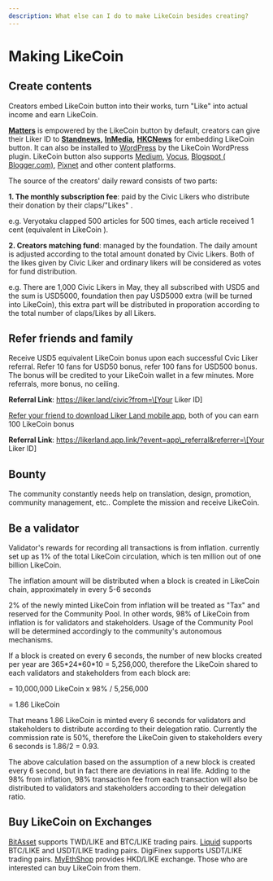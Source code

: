 ```yaml
---
description: What else can I do to make LikeCoin besides creating?
---
```


# Making LikeCoin

## Create contents

Creators embed LikeCoin button into their works, turn "Like" into actual income and earn LikeCoin.

[**Matters**](https://matters.news/) is empowered by the LikeCoin button by default, creators can give their Liker ID to [**Standnews**](https://www.thestandnews.com/)**,** [**InMedia**](https://www.inmediahk.net/)**,** [**HKCNews**](https://www.hkcnews.com/) for embedding LikeCoin button. It can also be installed to [WordPress](https://wordpress.org/plugins/likecoin/) by the LikeCoin WordPress plugin. LikeCoin button also supports [Medium](https://medium.com), [Vocus](https://vocus.cc), [Blogspot \( Blogger.com\)](https://www.blogger.com/dashboard/reading), [Pixnet](https://appmarket.pixnet.tw/#!/addon/1331) and other content platforms. 

The source of the creators' daily reward consists of two parts:

**1. The monthly subscription fee**: paid by the Civic Likers who distribute their donation by their claps/"Likes".

e.g. Veryotaku clapped 500 articles for 500 times, each article received 1 cent \(equivalent in LikeCoin \).

**2. Creators matching fund**: managed by the foundation. The daily amount is adjusted according to the total amount donated by Civic Likers. Both of the likes given by Civic Liker and ordinary likers will be considered as votes for fund distribution.

e.g. There are 1,000 Civic Likers in May, they all subscribed with USD5 and the sum is USD5000, foundation then pay USD5000 extra \(will be turned into LikeCoin\), this extra part will be distributed in proporation according to the total number of claps/Likes by all Likers.

## Refer friends and family

Receive USD5 equivalent LikeCoin bonus upon each successful Cvic Liker referral. Refer 10 fans for USD50 bonus, refer 100 fans for USD500 bonus. The bonus will be credited to your LikeCoin wallet in a few minutes.  More referrals, more bonus, no ceiling.

**Referral Link**: https://liker.land/civic?from=​\[Your Liker ID\]​

[Refer your friend to download Liker Land mobile app](https://docs.like.co/user-guide/liker-land/referral), both of you can earn 100 LikeCoin bonus

**Referral Link**: https://likerland.app.link/?event=app\_referral&referrer=\[Your Liker ID\]

## Bounty

The community constantly needs help on translation, design, promotion, community management, etc.. Complete the mission and receive LikeCoin.

## Be a validator

Validator's rewards for recording all transactions is from inflation. currently set up as 1% of the total LikeCoin circulation, which is ten million out of one billion LikeCoin.

The inflation amount will be distributed when a block is created in LikeCoin chain, approximately in every 5-6 seconds

2% of the newly minted LikeCoin from inflation will be treated as "Tax" and reserved for the Community Pool. In other words, 98% of LikeCoin from inflation is for validators and stakeholders. Usage of the Community Pool will be determined accordingly to the community's autonomous mechanisms.

If a block is created on every 6 seconds, the number of new blocks created per year are 365\*24\*60\*10 = 5,256,000, therefore the LikeCoin shared to each validators and stakeholders from each block are:

= 10,000,000 LikeCoin x 98% / 5,256,000

= 1.86 LikeCoin

That means 1.86 LikeCoin is minted every 6 seconds for validators and stakeholders to distribute according to their delegation ratio. Currently the commission rate is 50%, therefore the LikeCoin given to stakeholders every 6 seconds is 1.86/2 = 0.93.

The above calculation based on the assumption of a new block is created every 6 second, but in fact there are deviations in real life. Adding to the 98% from inflation, 98% transaction fee from each transaction will also be distributed to validators and stakeholders according to their delegation ratio.

## Buy LikeCoin on Exchanges

[BitAsset](https://www.bitasset.com) supports TWD/LIKE and BTC/LIKE trading pairs. [Liquid](https://www.liquid.com/) supports BTC/LIKE and USDT/LIKE trading pairs. DigiFinex supports USDT/LIKE trading pairs. [MyEthShop](https://www.myethshop.com) provides HKD/LIKE exchange. Those who are interested can buy LikeCoin from them.

